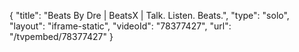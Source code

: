 {
    "title": "Beats By Dre | BeatsX | Talk. Listen. Beats.",
    "type": "solo",
    "layout": "iframe-static",
    "videoId": "78377427",
    "url": "\/tvpembed\/78377427"
}